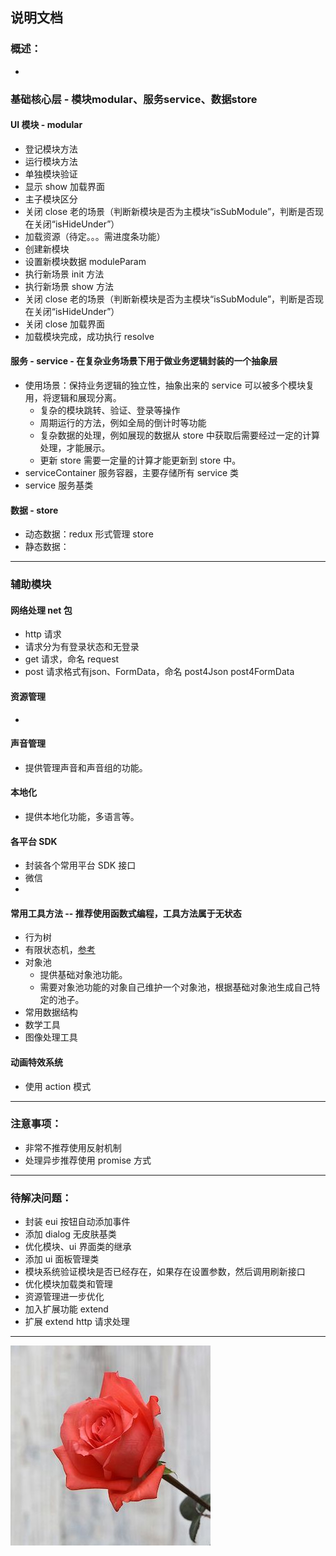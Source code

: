## 说明文档

### 概述：
 * 
 
### 基础核心层 - 模块modular、服务service、数据store

#### UI 模块 - modular
  * 登记模块方法
  * 运行模块方法
  * 单独模块验证
  * 显示 show 加载界面
  * 主子模块区分
  * 关闭 close 老的场景（判断新模块是否为主模块“isSubModule”，判断是否现在关闭“isHideUnder”）
  * 加载资源（待定。。。需进度条功能）
  * 创建新模块
  * 设置新模块数据 moduleParam 
  * 执行新场景 init 方法
  * 执行新场景 show 方法
  * 关闭 close 老的场景（判断新模块是否为主模块“isSubModule”，判断是否现在关闭“isHideUnder”）
  * 关闭 close 加载界面
  * 加载模块完成，成功执行 resolve

#### 服务 - service - 在复杂业务场景下用于做业务逻辑封装的一个抽象层
 * 使用场景：保持业务逻辑的独立性，抽象出来的 service 可以被多个模块复用，将逻辑和展现分离。
   * 复杂的模块跳转、验证、登录等操作
   * 周期运行的方法，例如全局的倒计时等功能
   * 复杂数据的处理，例如展现的数据从 store 中获取后需要经过一定的计算处理，才能展示。
   * 更新 store 需要一定量的计算才能更新到 store 中。
 * serviceContainer 服务容器，主要存储所有 service 类
 * service 服务基类 

#### 数据 - store
 * 动态数据：redux 形式管理 store 
 * 静态数据：

------

### 辅助模块

#### 网络处理 net 包
 * http 请求
  * 请求分为有登录状态和无登录
  * get 请求，命名 request
  * post 请求格式有json、FormData，命名 post4Json post4FormData

#### 资源管理
 * 

#### 声音管理
 * 提供管理声音和声音组的功能。

#### 本地化
 * 提供本地化功能，多语言等。

#### 各平台 SDK
 * 封装各个常用平台 SDK 接口
 * 微信
 * 

#### 常用工具方法 -- 推荐使用函数式编程，工具方法属于无状态
 * 行为树
 * 有限状态机，[参考](https://github.com/jakesgordon/javascript-state-machine)
 * 对象池
   * 提供基础对象池功能。
   * 需要对象池功能的对象自己维护一个对象池，根据基础对象池生成自己特定的池子。
 * 常用数据结构
 * 数学工具
 * 图像处理工具

#### 动画特效系统
 * 使用 action 模式

---

### 注意事项：
 * 非常不推荐使用反射机制
 * 处理异步推荐使用 promise 方式

---

### 待解决问题：
 * 封装 eui 按钮自动添加事件
 * 添加 dialog 无皮肤基类
 * 优化模块、ui 界面类的继承
 * 添加 ui 面板管理类
 * 模块系统验证模块是否已经存在，如果存在设置参数，然后调用刷新接口
 * 优化模块加载类和管理
 * 资源管理进一步优化
 * 加入扩展功能 extend
 * 扩展 extend http 请求处理

---

![](./logo.jpg)
